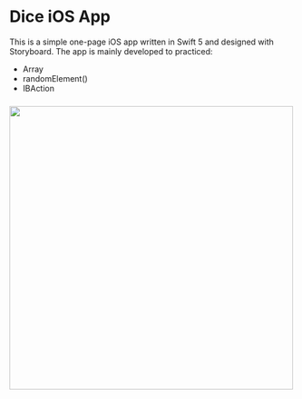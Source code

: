# Dice iOS App

This is a simple one-page iOS app written in Swift 5 and designed with Storyboard. The app is mainly developed to practiced:
- Array
- randomElement()
- IBAction

<h3 align="">
<img src="simulatorScreenRecord.gif" height=500>
</h3>

